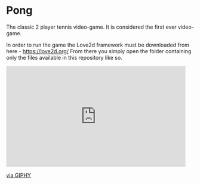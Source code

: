 # Pong
The classic 2 player tennis video-game. It is considered the first ever video-game.

In order to run the game the Love2d framework must be downloaded from here - https://love2d.org/
From there you simply open the folder containing only the files available in this repository like so. 

<iframe src="https://giphy.com/embed/g6bun4v9nI1ZE9tM7h" width="480" height="270" frameBorder="0" class="giphy-embed" allowFullScreen></iframe><p><a href="https://giphy.com/gifs/g6bun4v9nI1ZE9tM7h">via GIPHY</a></p>
